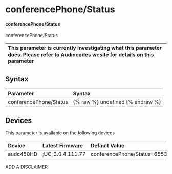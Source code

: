 ﻿---
description: conferencePhone/Status
search: false
---

# conferencePhone/Status

#### conferencePhone/Status

conferencePhone/Status


| This parameter is currently investigating what this parameter does. Please refer to Audiocodes wesite for details on this parameter | 
| :--- |

## Syntax
| Parameter | Syntax |
| :--- | :--- |
|conferencePhone/Status | {% raw %} undefined {% endraw %}|

## Devices
This parameter is available on the following devices

| Device | Latest Firmware | Default Value |
|:---|:---|:---|
| audc450HD | ;UC_3.0.4.111.77 | conferencePhone/Status=65535 

ADD A DISCLAIMER
